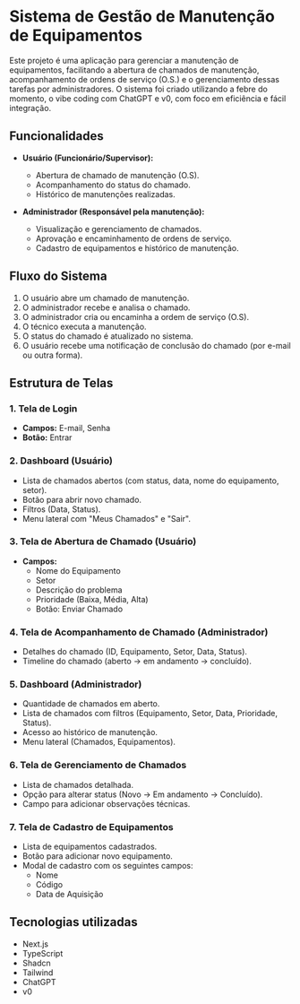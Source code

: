 # Sistema de Gestão de Manutenção de Equipamentos

Este projeto é uma aplicação para gerenciar a manutenção de equipamentos, facilitando a abertura de chamados de manutenção, acompanhamento de ordens de serviço (O.S.) e o gerenciamento dessas tarefas por administradores. O sistema foi criado utilizando a febre do momento, o vibe coding com ChatGPT e v0, com foco em eficiência e fácil integração.

## Funcionalidades

- **Usuário (Funcionário/Supervisor):**
  - Abertura de chamado de manutenção (O.S).
  - Acompanhamento do status do chamado.
  - Histórico de manutenções realizadas.

- **Administrador (Responsável pela manutenção):**
  - Visualização e gerenciamento de chamados.
  - Aprovação e encaminhamento de ordens de serviço.
  - Cadastro de equipamentos e histórico de manutenção.

## Fluxo do Sistema

1. O usuário abre um chamado de manutenção.
2. O administrador recebe e analisa o chamado.
3. O administrador cria ou encaminha a ordem de serviço (O.S).
4. O técnico executa a manutenção.
5. O status do chamado é atualizado no sistema.
6. O usuário recebe uma notificação de conclusão do chamado (por e-mail ou outra forma).

## Estrutura de Telas

### 1. **Tela de Login**
- **Campos:** E-mail, Senha
- **Botão:** Entrar

### 2. **Dashboard (Usuário)**
- Lista de chamados abertos (com status, data, nome do equipamento, setor).
- Botão para abrir novo chamado.
- Filtros (Data, Status).
- Menu lateral com "Meus Chamados" e "Sair".

### 3. **Tela de Abertura de Chamado (Usuário)**
- **Campos:**
  - Nome do Equipamento
  - Setor
  - Descrição do problema
  - Prioridade (Baixa, Média, Alta)
  - Botão: Enviar Chamado

### 4. **Tela de Acompanhamento de Chamado (Administrador)**
- Detalhes do chamado (ID, Equipamento, Setor, Data, Status).
- Timeline do chamado (aberto → em andamento → concluído).

### 5. **Dashboard (Administrador)**
- Quantidade de chamados em aberto.
- Lista de chamados com filtros (Equipamento, Setor, Data, Prioridade, Status).
- Acesso ao histórico de manutenção.
- Menu lateral (Chamados, Equipamentos).

### 6. **Tela de Gerenciamento de Chamados**
- Lista de chamados detalhada.
- Opção para alterar status (Novo → Em andamento → Concluído).
- Campo para adicionar observações técnicas.

### 7. **Tela de Cadastro de Equipamentos**
- Lista de equipamentos cadastrados.
- Botão para adicionar novo equipamento.
- Modal de cadastro com os seguintes campos:
  - Nome
  - Código
  - Data de Aquisição

## Tecnologias utilizadas
-  Next.js
-  TypeScript
-  Shadcn
-  Tailwind
-  ChatGPT
-  v0

